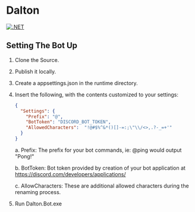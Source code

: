 # Dalton

[![.NET](https://github.com/MattTheDev/Dalton/actions/workflows/dotnet.yml/badge.svg)](https://github.com/MattTheDev/Dalton/actions/workflows/dotnet.yml)

## Setting The Bot Up

1. Clone the Source.
2. Publish it locally.
3. Create a appsettings.json in the runtime directory.
4. Insert the following, with the contents customized to your settings:

    ```json
    {
      "Settings": {
        "Prefix": "@",
        "BotToken": "DISCORD_BOT_TOKEN",
        "AllowedCharacters":  "!@#$%^&*()[]-=:;\"\\/<>,.?-_=+'"
      }
    }
    ```

      a. Prefix: The prefix for your bot commands, ie: @ping would output "Pong!"

      b. BotToken: Bot token provided by creation of your bot application at https://discord.com/developers/applications/

      c. AllowCharacters: These are additional allowed characters during the renaming process.

5. Run Dalton.Bot.exe
